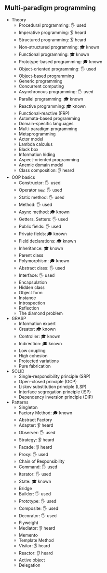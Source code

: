 ## Multi-paradigm programming

- Theory
  - Procedural programming: 🖐️ used
  - Imperative programming: 👂 heard
  - Structured programming: 👂 heard
  - Non-structured programming: 🎓 known
  - Functional programming: 🎓 known
  - Prototype-based programming: 🎓 known
  - Object-oriented programming: 🖐️ used
  - Object-based programming
  - Generic programming
  - Concurrent computing
  - Asynchronous programming: 🖐️ used
  - Parallel programming: 🎓 known
  - Reactive programming: 🎓 known
  - Functional-reactive (FRP)
  - Automata-based programming
  - Domain-specific languages
  - Multi-paradigm programming
  - Metaprogramming
  - Actor model
  - Lambda calculus
  - Black box
  - Information hiding
  - Aspect-oriented programming
  - Anemic domain model
  - Class composition: 👂 heard
- OOP basics
  - Constructor: 🖐️ used
  - Operator `new`: 🖐️ used
  - Static method: 🖐️ used
  - Method: 🖐️ used
  - Async method: 🎓 known
  - Getters, Setters: 🖐️ used
  - Public fields: 🖐️ used
  - Private fields: 🎓 known
  - Field declarations: 🎓 known
  - Inheritance: 🎓 known
  - Parent class
  - Polymorphism: 🎓 known
  - Abstract class: 🖐️ used
  - Interface: 🖐️ used
  - Encapsulation
  - Hidden class
  - Object form
  - Instance
  - Introspection
  - Reflection
  - The diamond problem
- GRASP
  - Information expert
  - Creator: 🎓 known
  - Controller: 🎓 known
  - Indirection: 🎓 known
  - Low coupling
  - High cohesion
  - Protected variations
  - Pure fabrication
- SOLID
  - Single-responsibility principle (SRP)
  - Open–closed principle (OCP)
  - Liskov substitution principle (LSP)
  - Interface segregation principle (ISP)
  - Dependency inversion principle (DIP)
- Patterns
  - Singleton
  - Factory Method: 🎓 known
  - Abstract Factory
  - Adapter: 👂 heard
  - Observer: 🖐️ used
  - Strategy: 👂 heard
  - Facade: 👂 heard
  - Proxy: 🖐️ used
  - Chain of Responsibility
  - Command: 🖐️ used
  - Iterator: 🖐️ used
  - State: 🎓 known
  - Bridge
  - Builder: 🖐️ used
  - Prototype: 🖐️ used
  - Composite: 🖐️ used
  - Decorator: 🖐️ used
  - Flyweight
  - Mediator: 👂 heard
  - Memento
  - Template Method
  - Visitor: 👂 heard
  - Reactor: 👂 heard
  - Active object
  - Delegation
